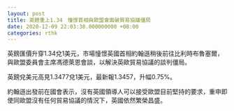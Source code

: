 ```yaml
---
layout: post
title: 英鎊重上1.34　憧憬首相與歐盟會面破貿易協議僵局
date: 2020-12-09 22:03:38.000000000 +08:00
categories: rthk
---
```


英鎊匯價升穿1.34兌1美元，市場憧憬英國首相約翰遜稍後前往比利時布魯塞爾，與歐盟委員會主席馮德萊恩會談，以解決英歐貿易協議的談判僵局。 

英鎊兌美元高見1.3477兌1美元，最新報1.3457，升幅0.75%。

約翰遜出發前在國會表示，沒有英國領導人可以接受歐盟目前堅持的要求，重申即使同歐盟沒有任何貿易協議的情況下，英國依然繁榮昌盛。
